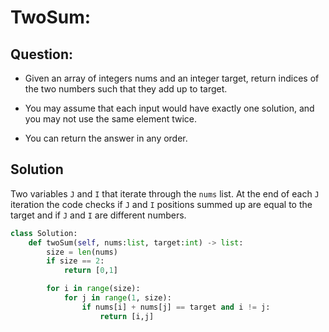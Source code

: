 # TwoSum:

## Question:

* Given an array of integers nums and an integer target, return indices of the two numbers such that they add up to target.

* You may assume that each input would have exactly one solution, and you may not use the same element twice.

* You can return the answer in any order.

## Solution

Two variables ```J``` and ```I``` that iterate through the ```nums``` list.  At the end of each ```J``` iteration the code checks if ```J``` and ```I``` positions summed up are equal to the target and if ```J``` and ```I``` are different numbers.

```python
class Solution:
    def twoSum(self, nums:list, target:int) -> list: 
        size = len(nums)
        if size == 2:
            return [0,1]

        for i in range(size):
            for j in range(1, size):
                if nums[i] + nums[j] == target and i != j:
                    return [i,j]
```